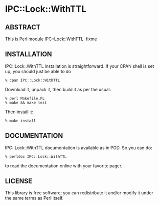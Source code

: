 IPC::Lock::WithTTL
========================

ABSTRACT
------------------------

This is Perl module IPC::Lock::WithTTL.
fixme


INSTALLATION
------------------------

IPC::Lock::WithTTL installation is straightforward. If your CPAN shell is set up,
you should just be able to do

    % cpan IPC::Lock::WithTTL

Download it, unpack it, then build it as per the usual:

    % perl Makefile.PL
    % make && make test

Then install it:

    % make install


DOCUMENTATION
------------------------

IPC::Lock::WithTTL documentation is available as in POD. So you can do:

    % perldoc IPC::Lock::WithTTL

to read the documentation online with your favorite pager.


LICENSE
------------------------

This library is free software; you can redistribute it and/or modify
it under the same terms as Perl itself.

